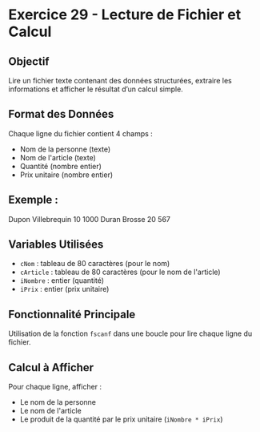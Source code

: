 # Exercice 29 - Lecture de Fichier et Calcul

## Objectif

Lire un fichier texte contenant des données structurées, extraire les informations et afficher le résultat d’un calcul simple.

## Format des Données

Chaque ligne du fichier contient 4 champs :
- Nom de la personne (texte)
- Nom de l'article (texte)
- Quantité (nombre entier)
- Prix unitaire (nombre entier)

## Exemple :
Dupon Villebrequin 10 1000
Duran Brosse 20 567


## Variables Utilisées

- `cNom` : tableau de 80 caractères (pour le nom)
- `cArticle` : tableau de 80 caractères (pour le nom de l'article)
- `iNombre` : entier (quantité)
- `iPrix` : entier (prix unitaire)

## Fonctionnalité Principale

Utilisation de la fonction `fscanf` dans une boucle pour lire chaque ligne du fichier.

## Calcul à Afficher

Pour chaque ligne, afficher :
- Le nom de la personne
- Le nom de l'article
- Le produit de la quantité par le prix unitaire (`iNombre * iPrix`)
